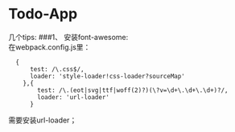 # Todo-App

几个tips:
###1、 安装font-awesome:    
在webpack.config.js里：
```
  {
      test: /\.css$/,
      loader: 'style-loader!css-loader?sourceMap'
    },{
        test: /\.(eot|svg|ttf|woff(2)?)(\?v=\d+\.\d+\.\d+)?/,
        loader: 'url-loader'
      }
```    
需要安装url-loader；

